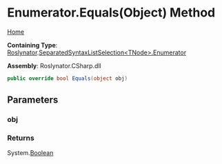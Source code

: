 # Enumerator\.Equals\(Object\) Method

[Home](../../../../README.md)

**Containing Type**: [Roslynator](../../../README.md)\.[SeparatedSyntaxListSelection\<TNode>.Enumerator](../README.md)

**Assembly**: Roslynator\.CSharp\.dll

```csharp
public override bool Equals(object obj)
```

## Parameters

### obj





### Returns

System\.[Boolean](https://docs.microsoft.com/en-us/dotnet/api/system.boolean)


